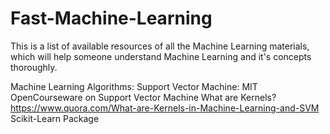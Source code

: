 # Fast-Machine-Learning
This is a list of available resources of all the Machine Learning materials, which will help someone understand Machine Learning and it's concepts thoroughly.

Machine Learning Algorithms:
	Support Vector Machine:
		MIT OpenCourseware on Support Vector Machine
		What are Kernels? https://www.quora.com/What-are-Kernels-in-Machine-Learning-and-SVM
		Scikit-Learn Package
